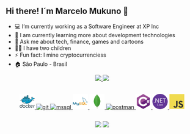 <div>
  <h2>Hi there! I´m Marcelo Mukuno  👋</h2>
    <div align="left" style="display: inline_block">
      <ul>
          <li> 💻 I’m currently working as a Software Engineer at XP Inc </li>
          <li> 🌱 I am currently learning more about development technologies </li>
          <li> 💬 Ask me about tech, finance, games and cartoons </li>
          <li> 👨‍👧 I have two children </li>
          <li> ⚡ Fun fact: I mine cryptocurrenciess </li>
          <li> 🏠 São Paulo - Brasil </li>
      </ul>
    </div>
</div>
  
<div align="center">
<a href="https://github.com/marceloeidimukuno">
<img height="150em" src="https://github-readme-stats.vercel.app/api?username=marceloeidimukuno&theme=tokyonight&show_icons=true&include_all_commits=true&count_private=true">
<img height="150em" src="https://github-readme-stats.vercel.app/api/top-langs/?username=marceloeidimukuno&layout=compact&theme=tokyonight&langs_count=7">
</div>
 
<div align="center" style="display: inline_block"><br>
   <p> 
     <img src="https://raw.githubusercontent.com/devicons/devicon/master/icons/docker/docker-original-wordmark.svg" alt="docker" width="40" height="40"/> <img src="https://www.vectorlogo.zone/logos/git-scm/git-scm-icon.svg" alt="git" width="40" height="40"/> <img src="https://www.svgrepo.com/show/303229/microsoft-sql-server-logo.svg" alt="mssql" width="40" height="40"/> <img src="https://raw.githubusercontent.com/devicons/devicon/master/icons/mysql/mysql-original-wordmark.svg" alt="mysql" width="40" height="40"/> <img src="https://raw.githubusercontent.com/devicons/devicon/master/icons/mongodb/mongodb-original.svg" alt="mongodb" width="40" height="40"/> <img src="https://www.vectorlogo.zone/logos/getpostman/getpostman-icon.svg" alt="postman" width="40" height="40"/> <img src="https://raw.githubusercontent.com/devicons/devicon/master/icons/csharp/csharp-original.svg" alt="csharp" width="40" height="40"/> <img src="https://raw.githubusercontent.com/devicons/devicon/master/icons/dotnetcore/dotnetcore-original.svg" alt="csharp" width="40" height="40"/> <img src="https://raw.githubusercontent.com/devicons/devicon/master/icons/javascript/javascript-original.svg" alt="csharp" width="40" height="40"/> 
   </p>
  


  ##
  
</div>
 
 
<div> 
<p align="center"> 
<a href="https://www.linkedin.com/in/marcelomukuno/" target="_blank"><img src="https://img.shields.io/badge/-LinkedIn-%230077B5?style=for-the-badge&logo=linkedin&logoColor=white" target="_blank"></a> 
<a href = "mailto:marceloeidi@gmail.com"><img src="https://img.shields.io/badge/Gmail-D14836?style=for-the-badge&logo=gmail&logoColor=white"></a>
  </p>
</div>
  
